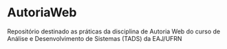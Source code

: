 # AutoriaWeb
Repositório destinado as práticas da disciplina de Autoria Web do curso de Análise e Desenvolvimento de Sistemas (TADS) da EAJ/UFRN
